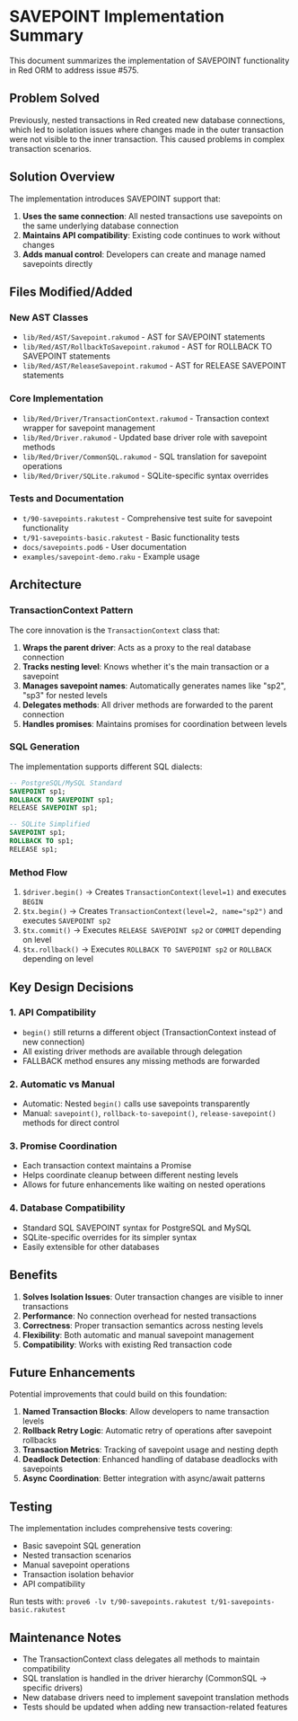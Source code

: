 # SAVEPOINT Implementation Summary

This document summarizes the implementation of SAVEPOINT functionality in Red ORM to address issue #575.

## Problem Solved

Previously, nested transactions in Red created new database connections, which led to isolation issues where changes made in the outer transaction were not visible to the inner transaction. This caused problems in complex transaction scenarios.

## Solution Overview

The implementation introduces SAVEPOINT support that:

1. **Uses the same connection**: All nested transactions use savepoints on the same underlying database connection
2. **Maintains API compatibility**: Existing code continues to work without changes
3. **Adds manual control**: Developers can create and manage named savepoints directly

## Files Modified/Added

### New AST Classes
- `lib/Red/AST/Savepoint.rakumod` - AST for SAVEPOINT statements
- `lib/Red/AST/RollbackToSavepoint.rakumod` - AST for ROLLBACK TO SAVEPOINT statements  
- `lib/Red/AST/ReleaseSavepoint.rakumod` - AST for RELEASE SAVEPOINT statements

### Core Implementation
- `lib/Red/Driver/TransactionContext.rakumod` - Transaction context wrapper for savepoint management
- `lib/Red/Driver.rakumod` - Updated base driver role with savepoint methods
- `lib/Red/Driver/CommonSQL.rakumod` - SQL translation for savepoint operations
- `lib/Red/Driver/SQLite.rakumod` - SQLite-specific syntax overrides

### Tests and Documentation
- `t/90-savepoints.rakutest` - Comprehensive test suite for savepoint functionality
- `t/91-savepoints-basic.rakutest` - Basic functionality tests
- `docs/savepoints.pod6` - User documentation
- `examples/savepoint-demo.raku` - Example usage

## Architecture

### TransactionContext Pattern

The core innovation is the `TransactionContext` class that:

1. **Wraps the parent driver**: Acts as a proxy to the real database connection
2. **Tracks nesting level**: Knows whether it's the main transaction or a savepoint
3. **Manages savepoint names**: Automatically generates names like "sp2", "sp3" for nested levels
4. **Delegates methods**: All driver methods are forwarded to the parent connection
5. **Handles promises**: Maintains promises for coordination between levels

### SQL Generation

The implementation supports different SQL dialects:

```sql
-- PostgreSQL/MySQL Standard
SAVEPOINT sp1;
ROLLBACK TO SAVEPOINT sp1;
RELEASE SAVEPOINT sp1;

-- SQLite Simplified
SAVEPOINT sp1;
ROLLBACK TO sp1;
RELEASE sp1;
```

### Method Flow

1. `$driver.begin()` → Creates `TransactionContext(level=1)` and executes `BEGIN`
2. `$tx.begin()` → Creates `TransactionContext(level=2, name="sp2")` and executes `SAVEPOINT sp2`
3. `$tx.commit()` → Executes `RELEASE SAVEPOINT sp2` or `COMMIT` depending on level
4. `$tx.rollback()` → Executes `ROLLBACK TO SAVEPOINT sp2` or `ROLLBACK` depending on level

## Key Design Decisions

### 1. API Compatibility
- `begin()` still returns a different object (TransactionContext instead of new connection)
- All existing driver methods are available through delegation
- FALLBACK method ensures any missing methods are forwarded

### 2. Automatic vs Manual
- Automatic: Nested `begin()` calls use savepoints transparently
- Manual: `savepoint()`, `rollback-to-savepoint()`, `release-savepoint()` methods for direct control

### 3. Promise Coordination
- Each transaction context maintains a Promise
- Helps coordinate cleanup between different nesting levels
- Allows for future enhancements like waiting on nested operations

### 4. Database Compatibility
- Standard SQL SAVEPOINT syntax for PostgreSQL and MySQL
- SQLite-specific overrides for its simpler syntax
- Easily extensible for other databases

## Benefits

1. **Solves Isolation Issues**: Outer transaction changes are visible to inner transactions
2. **Performance**: No connection overhead for nested transactions
3. **Correctness**: Proper transaction semantics across nesting levels
4. **Flexibility**: Both automatic and manual savepoint management
5. **Compatibility**: Works with existing Red transaction code

## Future Enhancements

Potential improvements that could build on this foundation:

1. **Named Transaction Blocks**: Allow developers to name transaction levels
2. **Rollback Retry Logic**: Automatic retry of operations after savepoint rollbacks
3. **Transaction Metrics**: Tracking of savepoint usage and nesting depth
4. **Deadlock Detection**: Enhanced handling of database deadlocks with savepoints
5. **Async Coordination**: Better integration with async/await patterns

## Testing

The implementation includes comprehensive tests covering:

- Basic savepoint SQL generation
- Nested transaction scenarios
- Manual savepoint operations
- Transaction isolation behavior
- API compatibility

Run tests with: `prove6 -lv t/90-savepoints.rakutest t/91-savepoints-basic.rakutest`

## Maintenance Notes

- The TransactionContext class delegates all methods to maintain compatibility
- SQL translation is handled in the driver hierarchy (CommonSQL → specific drivers)
- New database drivers need to implement savepoint translation methods
- Tests should be updated when adding new transaction-related features